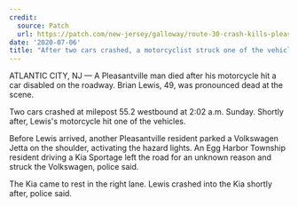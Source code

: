 ```yaml
---
credit:
  source: Patch
  url: https://patch.com/new-jersey/galloway/route-30-crash-kills-pleasantville-motorcyclist
date: '2020-07-06'
title: "After two cars crashed, a motorcyclist struck one of the vehicles disabled in the road, police said"
---
```

ATLANTIC CITY, NJ — A Pleasantville man died after his motorcycle hit a car disabled on the roadway. Brian Lewis, 49, was pronounced dead at the scene.

Two cars crashed at milepost 55.2 westbound at 2:02 a.m. Sunday. Shortly after, Lewis's motorcycle hit one of the vehicles.

Before Lewis arrived, another Pleasantville resident parked a Volkswagen Jetta on the shoulder, activating the hazard lights. An Egg Harbor Township resident driving a Kia Sportage left the road for an unknown reason and struck the Volkswagen, police said.

The Kia came to rest in the right lane. Lewis crashed into the Kia shortly after, police said.
